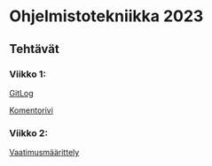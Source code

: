 # Ohjelmistotekniikka 2023

## Tehtävät

### Viikko 1:

[GitLog](https://github.com/Ro0pE/ot-harjoitustyo/blob/master/laskarit/viikko1/gitlog.txt)

[Komentorivi](https://github.com/Ro0pE/ot-harjoitustyo/blob/master/laskarit/viikko1/komentorivi.txt)

### Viikko 2:

[Vaatimusmäärittely](https://github.com/Ro0pE/ot-harjoitustyo/blob/master/dokumentaatio/vaatimusmaarittely.md)
